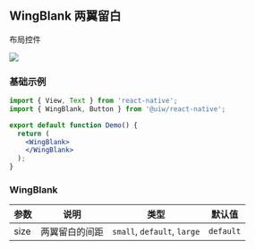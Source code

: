 WingBlank 两翼留白
---

布局控件

![](https://user-images.githubusercontent.com/57083007/146734301-dd0b7af2-c823-463c-ab8a-075ef0ffdc48.png)<!--rehype:style=zoom: 33%;float: right; margin-left: 15px;-->

### 基础示例

<!--DemoStart--> 
```jsx
import { View, Text } from 'react-native';
import { WingBlank, Button } from '@uiw/react-native';

export default function Demo() {
  return (
    <WingBlank>
    </WingBlank>
  );
}
```
<!--End-->

### WingBlank

| 参数 | 说明 | 类型 | 默认值|
| ---- | ---- | ---- | ---- |
| size | 两翼留白的间距 | `small`, `default`, `large` | `default` |